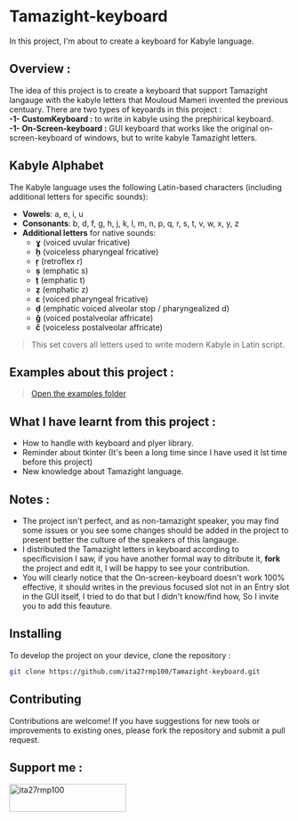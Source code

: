 # Tamazight-keyboard
In this project, I'm about to create a keyboard for Kabyle language.

## Overview :
  The idea of this project is to create a keyboard that support Tamazight langauge with the kabyle letters that Mouloud Mameri invented the previous centuary.
      There are two types of keyoards in this project :
      <br>
        **-1- CustomKeyboard :** to write in kabyle using the prephirical keyboard.
        <br>
        **-1- On-Screen-keyboard :** GUI keyboard that works like the original on-screen-keyboard of windows, but to write kabyle Tamazight letters.
## Kabyle Alphabet
The Kabyle language uses the following Latin-based characters (including additional letters for specific sounds):
- **Vowels**: a, e, i, u  
- **Consonants**: b, d, f, g, h, j, k, l, m, n, p, q, r, s, t, v, w, x, y, z  
- **Additional letters** for native sounds:
  - **ɣ** (voiced uvular fricative)
  - **ḥ** (voiceless pharyngeal fricative)
  - **ṛ** (retroflex r)
  - **ṣ** (emphatic s)
  - **ṭ** (emphatic t)
  - **ẓ** (emphatic z)
  - **ɛ** (voiced pharyngeal fricative)
  - **ḍ** (emphatic voiced alveolar stop / pharyngealized d)
  - **ǧ** (voiced postalveolar affricate)
  - **č** (voiceless postalveolar affricate)

> This set covers all letters used to write modern Kabyle in Latin script.
## Examples about this project :
> [Open the examples folder](examples/)
## What I have learnt from this project :
- How to handle with keyboard and plyer library.
- Reminder about tkinter (It's been a long time since I have used it lst time before this project)
- New knowledge about Tamazight language.
## Notes :
- The project isn't perfect, and as non-tamazight speaker, you may find some issues or you see some changes should be added in the project to present better the culture of the speakers of this langauge.
- I distributed the Tamazight letters in keyboard according to specificvision I saw, if you have another formal way to ditribute it, **fork** the project and edit it, I will be happy to see your contribution.
- You will clearly notice that the On-screen-keyboard doesn't work 100% effective, it should writes in the previous focused slot not in an Entry slot in the GUI itself, I tried to do that but I didn't know/find how, So I invite you to add this feauture.
## Installing
To develop the project on your device, clone the repository :

```bash
git clone https://github.com/ita27rmp100/Tamazight-keyboard.git
```

## Contributing
Contributions are welcome! If you have suggestions for new tools or improvements to existing ones, please fork the repository and submit a pull request.

## Support me :
<p><a href="https://ko-fi.com/ita27rmp100"> <img align="left" src="https://cdn.ko-fi.com/cdn/kofi3.png?v=3" height="50" width="210" alt="ita27rmp100" /></a></p><br><br>
